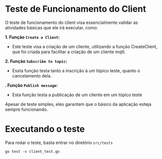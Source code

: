 # Teste de Funcionamento do Client   

O teste de funcionamento do client visa essencialmente validar as atividades básicas que ele irá executar, como: 

**1. Função `Create a Client`:**
   - Este teste visa a criação de um cliente, utilizando a função CreateClient, que foi criada para facilitar a criação de um cliente mqtt.

**2. Função `Subscribe to topic`:**
   - Essta função testa tanto a inscrição à um tópico teste, quanto o cancelamento dela.

**. Função `Publish message`:**
   - Esta função testa a publicação de um cliente em um tópico teste

Apesar de teste simples, eles garantem que o básico da aplicação esteja sempre funcionando.

# Executando o teste
Para rodar o teste, basta entrar no diretório `src/tests`
```
go test -v client_test.go
```



